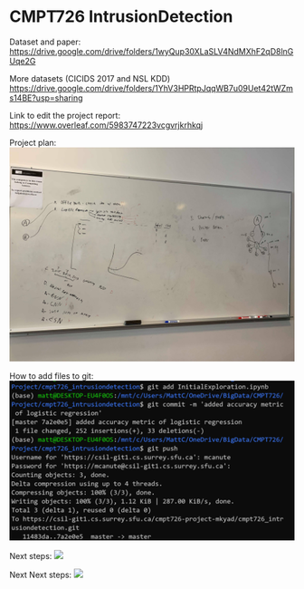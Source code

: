 # CMPT726 IntrusionDetection

Dataset and paper: https://drive.google.com/drive/folders/1wyQup30XLaSLV4NdMXhF2qD8lnGUqe2G

More datasets (CICIDS 2017 and NSL KDD) https://drive.google.com/drive/folders/1YhV3HPRtpJqqWB7u09Uet42tWZms14BE?usp=sharing

Link to edit the project report: https://www.overleaf.com/5983747223vcgvrjkrhkqj

Project plan:
 <img src="Pictures/Cmpt726ProjectPlanUpdated.jpg">
 
 
 How to add files to git:
  <img src="Pictures/AddingToRepo.png">

Next steps:
<img src="NextTasks.png">

Next Next steps:
<img src="NextNextTasks.png">
